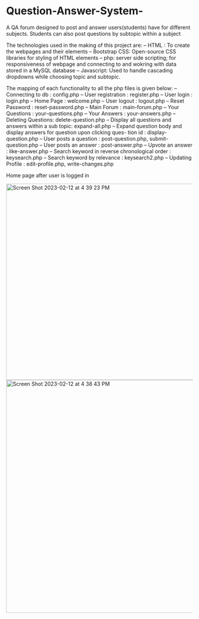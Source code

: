 # Question-Answer-System-
A QA forum designed to post and answer users(students) have for different subjects. Students can also post questions by subtopic within a subject


The technologies used in the making of this project are:
– HTML : To create the webpages and their elements
– Bootstrap CSS: Open-source CSS libraries for styling of HTML elements
– php: server side scripting; for responsiveness of webpage and connecting to
and wokring with data stored in a MySQL database
– Javascript: Used to handle cascading dropdowns while choosing topic and
subtopic.

The mapping of each functionality to all the php files is given below:
– Connecting to db : config.php
– User registration : register.php
– User login : login.php
– Home Page : welcome.php
– User logout : logout.php
– Reset Password : reset-password.php
– Main Forum : main-forum.php
– Your Questions : your-questions.php
– Your Answers : your-answers.php
– Deleting Questions: delete-question.php
– Display all questions and answers within a sub topic: expand-all.php
– Expand question body and display answers for question upon clicking ques-
tion id : display-question.php
– User posts a question : post-question.php, submit-question.php
– User posts an answer : post-answer.php
– Upvote an answer : like-answer.php
– Search keyword in reverse chronological order : keysearch.php
– Search keyword by relevance : keysearch2.php
– Updating Profile : edit-profile.php, write-changes.php


Home page after user is logged in 

<img width="529" alt="Screen Shot 2023-02-12 at 4 39 23 PM" src="https://user-images.githubusercontent.com/38836635/218338773-ee65ddaa-6c12-47db-9ddc-d685ba6b39d6.png">








<img width="628" alt="Screen Shot 2023-02-12 at 4 38 43 PM" src="https://user-images.githubusercontent.com/38836635/218338786-b031def6-505b-4500-a7a8-c257dd8bad47.png">










